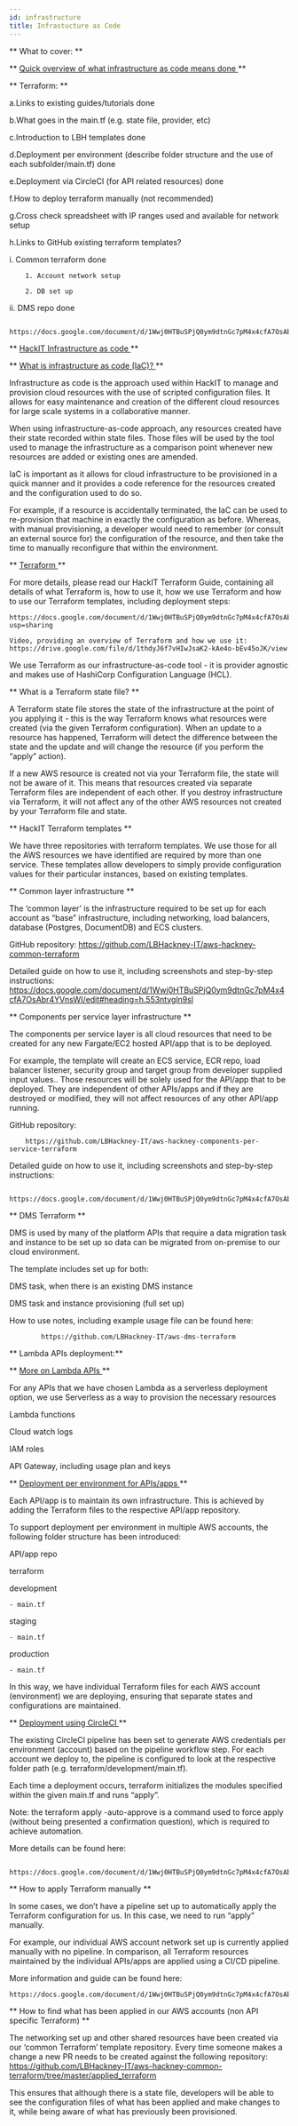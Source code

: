 ```yaml
---
id: infrastructure
title: Infrastucture as Code
---
```


** What to cover: **

** <u> Quick overview of what infrastructure as code means done </u>  **

** Terraform: **

a.Links to existing guides/tutorials done

b.What goes in the main.tf (e.g. state file, provider, etc)

c.Introduction to LBH templates done

d.Deployment per environment (describe folder structure and the use of each subfolder/main.tf) done

e.Deployment via CircleCI (for API related resources) done

f.How to deploy terraform manually (not recommended)

g.Cross check spreadsheet with IP ranges used and available for network setup


h.Links to GitHub existing terraform templates?

  i. Common terraform done

        1. Account network setup

        2. DB set up

  ii. DMS repo done

      https://docs.google.com/document/d/1Wwj0HTBuSPjQ0ym9dtnGc7pM4x4cfA7OsAbr4YVnsWI/edit



**   <u> HackIT Infrastructure as code </u> **

** <u> What is infrastructure as code (IaC)? </u> **

Infrastructure as code is the approach used within HackIT to manage and provision cloud resources with the use of scripted configuration files. It allows for easy maintenance and creation of the different cloud resources for large scale systems in a collaborative manner.


When using infrastructure-as-code approach, any resources created have their state recorded within state files. Those files will be used by the tool used to manage the infrastructure as a comparison point whenever new resources are added or existing ones are amended.


IaC is important as it allows for cloud infrastructure to be provisioned in a quick manner and it provides a code reference for the resources created and the configuration used to do so.


For example, if a resource is accidentally terminated, the IaC can be used to re-provision that machine in exactly the configuration as before. Whereas, with manual provisioning, a developer would need to remember (or consult an external source for) the configuration of the resource, and then take the time to manually reconfigure that within the environment.

 ** <u> Terraform </u> **

For more details, please read our HackIT Terraform Guide, containing all details of what Terraform is, how to use it, how we use Terraform and how to use our Terraform templates, including deployment steps:

    https://docs.google.com/document/d/1Wwj0HTBuSPjQ0ym9dtnGc7pM4x4cfA7OsAbr4YVnsWI/edit?usp=sharing

    Video, providing an overview of Terraform and how we use it: https://drive.google.com/file/d/1thdyJ6f7vHIwJsaK2-kAe4o-bEv45oJK/view

We use Terraform as our infrastructure-as-code tool - it is provider agnostic and makes use of HashiCorp Configuration Language (HCL).

** What is a Terraform state file? **

A Terraform state file stores the state of the infrastructure at the point of you applying it - this is the way Terraform knows what resources were created (via the given Terraform configuration). When an update to a resource has happened, Terraform will detect the difference between the state and the update and will change the resource (if you perform the “apply” action).


If a new AWS resource is created not via your Terraform file, the state will not be aware of it. This means that resources created via separate Terraform files are independent of each other. If you destroy infrastructure via Terraform, it will not affect any of the other AWS resources not created by your Terraform file and state.

** HackIT Terraform templates **

We have three repositories with terraform templates. We use those for all the AWS resources we have identified are required by more than one service. These templates allow developers to simply provide configuration values for their particular instances, based on existing templates.

** Common layer infrastructure **

The ‘common layer’ is the infrastructure required to be set up for each account as “base” infrastructure, including networking, load balancers, database (Postgres, DocumentDB)  and ECS clusters.

  GitHub repository:
      https://github.com/LBHackney-IT/aws-hackney-common-terraform


  Detailed guide on how to use it, including screenshots and step-by-step instructions:
      https://docs.google.com/document/d/1Wwj0HTBuSPjQ0ym9dtnGc7pM4x4cfA7OsAbr4YVnsWI/edit#heading=h.553ntygln9sl


** Components per service layer infrastructure **

  The components per service layer is all cloud resources that need to be created for any new Fargate/EC2 hosted API/app that is to be deployed.

  For example, the template will create an ECS service, ECR repo, load balancer listener, security group and target group from developer supplied input values.. Those resources will be solely used for the API/app that to be deployed. They are independent of other APIs/apps and if they are destroyed or modified, they will not affect resources of any other API/app running.


  GitHub repository:

        https://github.com/LBHackney-IT/aws-hackney-components-per-service-terraform


  Detailed guide on how to use it, including screenshots and step-by-step instructions:

        https://docs.google.com/document/d/1Wwj0HTBuSPjQ0ym9dtnGc7pM4x4cfA7OsAbr4YVnsWI/edit#heading=h.bbczall7icfy


** DMS Terraform  **

DMS is used by many of the platform APIs that require a data migration task and instance to be set up so data can be migrated from on-premise to our cloud environment.

The template includes set up for both:

DMS task, when there is an existing DMS instance

DMS task and instance provisioning (full set up)


How to use notes, including example usage file can be found here:

            https://github.com/LBHackney-IT/aws-dms-terraform

**   Lambda APIs deployment:**

** <u> More on Lambda APIs </u> **


For any APIs that we have chosen Lambda as a serverless deployment option, we use Serverless as a way to provision the necessary resources

Lambda functions

Cloud watch logs

IAM roles

API Gateway, including usage plan and keys


** <u> Deployment per environment for APIs/apps </u> **

Each API/app is to maintain its own infrastructure. This is achieved by adding the Terraform files to the respective API/app repository.

To support deployment per environment in multiple AWS accounts, the following folder structure has been introduced:

API/app repo

terraform

development

    - main.tf

staging

    - main.tf

production

    - main.tf

  In this way, we have individual Terraform files for each AWS account (environment) we are deploying, ensuring that separate states and configurations are maintained.


**  <u>  Deployment using CircleCI </u> **

The existing CircleCI pipeline has been set to generate AWS credentials per environment (account) based on the pipeline workflow step. For each account we deploy to, the pipeline is configured to look at the respective folder path
        (e.g. terraform/development/main.tf).


Each time a deployment occurs, terraform initializes the modules specified within the given main.tf and runs “apply”.


Note: the terraform apply -auto-approve is a command used to force apply (without being presented a confirmation question), which is required to achieve automation.

More details can be found here:

        https://docs.google.com/document/d/1Wwj0HTBuSPjQ0ym9dtnGc7pM4x4cfA7OsAbr4YVnsWI/edit#heading=h.1q32ztqxg199


  **   How to apply Terraform manually **

  In some cases, we don’t have a pipeline set up to automatically apply the Terraform configuration for us.
  In this case, we need to run “apply” manually.

For example, our individual AWS account network set up is currently applied manually with no pipeline. In comparison, all Terraform resources maintained by the individual APIs/apps are applied using a CI/CD pipeline.


More information and guide can be found here:

    https://docs.google.com/document/d/1Wwj0HTBuSPjQ0ym9dtnGc7pM4x4cfA7OsAbr4YVnsWI/edit#heading=h.pdxhd5fuwdpm


  **   How to find what has been applied in our AWS accounts (non API specific Terraform) **

The networking set up and other shared resources have been created via our ‘common Terraform’ template repository. Every time someone makes a change a new PR needs to be created against the following repository:
        https://github.com/LBHackney-IT/aws-hackney-common-terraform/tree/master/applied_terraform

This ensures that although there is a state file, developers will be able to see the configuration files of what has been applied and make changes to it, while being aware of what has previously been provisioned.
